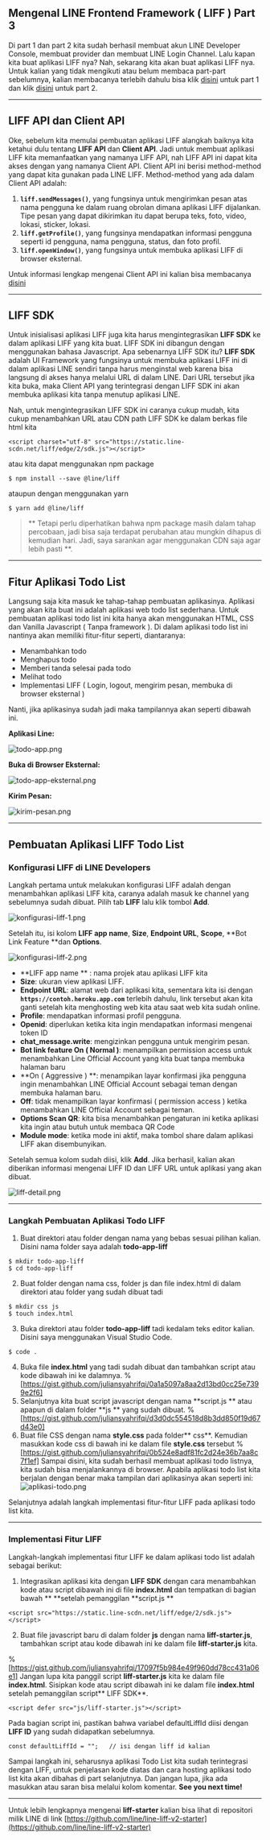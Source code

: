 ## Mengenal LINE Frontend  Framework ( LIFF ) Part 3

Di part 1 dan part 2 kita sudah berhasil membuat akun LINE Developer Console, membuat provider dan membuat LINE Login Channel. Lalu kapan kita buat aplikasi LIFF nya? Nah, sekarang kita akan buat  aplikasi LIFF nya. Untuk kalian yang tidak mengikuti atau belum membaca part-part sebelumnya, kalian membacanya terlebih dahulu bisa klik [disini](https://juliansyahrifqi.hashnode.dev/mengenal-line-frontend-framework-liff-part-1?guid=7d8bdcd5-d4af-49a8-bc2d-66cc98a414f8&deviceId=ff62e3ef-a185-4f8c-85fe-877ceabe0020) untuk part 1 dan klik  [disini](https://juliansyahrifqi.hashnode.dev/mengenal-line-frontend-framework-liff-part-2) untuk part 2. 

*** 
## LIFF API dan Client API

Oke, sebelum kita memulai pembuatan aplikasi LIFF alangkah baiknya kita ketahui dulu tentang **LIFF API** dan **Client API**. Jadi untuk membuat aplikasi LIFF kita memanfaatkan yang namanya LIFF API, nah LIFF API ini dapat kita akses dengan yang namanya Client API. Client API ini berisi method-method yang dapat kita gunakan pada LINE LIFF. Method-method yang ada dalam Client API adalah:

1. **``liff.sendMessages()``**, yang fungsinya untuk mengirimkan pesan atas nama pengguna ke dalam ruang obrolan dimana aplikasi LIFF dijalankan. Tipe pesan yang dapat dikirimkan itu dapat berupa teks, foto, video, lokasi, sticker, lokasi. 
2. **``liff.getProfile()``**, yang fungsinya mendapatkan informasi pengguna seperti id pengguna, nama pengguna, status, dan foto profil.
3. **``liff.openWindow()``**, yang fungsinya untuk membuka aplikasi LIFF di browser eksternal. 

Untuk informasi lengkap mengenai Client API ini kalian bisa membacanya [disini](https://developers.line.biz/en/reference/liff/#client-api) 
***
## LIFF SDK

Untuk inisialisasi aplikasi LIFF juga kita harus mengintegrasikan **LIFF SDK** ke dalam aplikasi LIFF yang kita buat. LIFF SDK ini dibangun dengan menggunakan bahasa Javascript. Apa sebenarnya LIFF SDK itu? 
 **LIFF SDK** adalah UI Framework yang fungsinya untuk membuka aplikasi LIFF ini di dalam aplikasi LINE sendiri tanpa harus menginstal web karena bisa langsung di akses hanya melalui URL di dalam LINE. Dari URL tersebut jika kita buka, maka Client API yang terintegrasi dengan LIFF SDK ini akan membuka aplikasi kita tanpa menutup aplikasi LINE. 

Nah, untuk mengintegrasikan LIFF SDK ini caranya cukup mudah, kita cukup menambahkan URL atau CDN path LIFF SDK ke dalam berkas file html kita

```
<script charset="utf-8" src="https://static.line-scdn.net/liff/edge/2/sdk.js"></script>
```

atau kita dapat menggunakan npm package
```
$ npm install --save @line/liff
```

ataupun dengan menggunakan yarn
```
$ yarn add @line/liff
```

> ** Tetapi perlu diperhatikan bahwa npm package masih dalam tahap percobaan, jadi bisa saja terdapat perubahan atau mungkin dihapus di kemudian hari. Jadi, saya sarankan agar menggunakan CDN saja agar lebih pasti **.

***

## Fitur Aplikasi Todo List
Langsung saja kita masuk ke tahap-tahap pembuatan aplikasinya. Aplikasi yang akan kita buat ini adalah aplikasi web todo list sederhana. Untuk pembuatan aplikasi todo list ini kita hanya akan menggunakan HTML, CSS dan Vanilla Javascript ( Tanpa framework ). Di dalam aplikasi todo list ini nantinya akan memiliki fitur-fitur seperti, diantaranya: 
- Menambahkan todo 
- Menghapus todo
- Memberi tanda selesai pada todo
- Melihat todo
- Implementasi LIFF ( Login, logout, mengirim pesan, membuka di browser eksternal )

Nanti, jika aplikasinya sudah jadi maka tampilannya akan seperti dibawah ini.

**Aplikasi Line:**

![todo-app.png](https://cdn.hashnode.com/res/hashnode/image/upload/v1613029034107/ShnL4ibat.png)

**Buka di Browser Eksternal:**

![todo-app-eksternal.png](https://cdn.hashnode.com/res/hashnode/image/upload/v1613028999995/xjyT5xcgb.png)

**Kirim Pesan:**

![kirim-pesan.png](https://cdn.hashnode.com/res/hashnode/image/upload/v1613028610807/QGS6m9CtG.png)
***

## Pembuatan Aplikasi LIFF Todo List

### Konfigurasi LIFF di LINE Developers

Langkah pertama untuk melakukan konfigurasi LIFF adalah dengan menambahkan aplikasi LIFF kita, caranya adalah masuk ke channel yang sebelumnya sudah dibuat. Pilih tab **LIFF** lalu klik tombol **Add**.

![konfigurasi-liff-1.png](https://cdn.hashnode.com/res/hashnode/image/upload/v1612959892623/Nk7-Rk-OI.png)

Setelah itu, isi kolom **LIFF app name**, **Size**, **Endpoint URL**, **Scope**, **Bot Link Feature **dan **Options**.


![konfigurasi-liff-2.png](https://cdn.hashnode.com/res/hashnode/image/upload/v1612960394636/jmYL2tAni.png)

- **LIFF app name ** : nama projek atau aplikasi LIFF kita
- **Size**: ukuran view aplikasi LIFF.
- **Endpoint URL**: alamat web dari aplikasi kita, sementara kita isi dengan **``https://contoh.heroku.app.com``** terlebih dahulu, link tersebut akan kita ganti setelah kita menghosting web kita atau saat web kita sudah online.
- **Profile**: mendapatkan informasi profil pengguna.
- **Openid**: diperlukan ketika kita ingin mendapatkan informasi mengenai token ID
- **chat_message.write**: mengizinkan pengguna untuk mengirim pesan.
- **Bot link feature On ( Normal )**: menampilkan permission access untuk menambahkan Line Official Account yang kita buat tanpa membuka halaman baru
- **On ( Aggressive ) **: menampikan layar konfirmasi jika pengguna ingin menambahkan LINE Official Account sebagai teman dengan membuka halaman baru.
- **Off**: tidak menampilkan layar konfirmasi ( permission access ) ketika menambahkan LINE Official Account sebagai teman.
- **Options Scan QR**: kita bisa menambahkan pengaturan ini ketika aplikasi kita ingin atau butuh untuk membaca QR Code
-  **Module mode**: ketika mode ini aktif, maka tombol share dalam aplikasi LIFF akan disembunyikan.

Setelah semua kolom sudah diisi, klik **Add**. Jika berhasil, kalian akan diberikan informasi mengenai LIFF ID dan LIFF URL untuk aplikasi yang akan dibuat.


![liff-detail.png](https://cdn.hashnode.com/res/hashnode/image/upload/v1612972215999/v3dTcRxlS.png)

***

### Langkah Pembuatan Aplikasi Todo LIFF
1. Buat direktori atau folder dengan nama yang bebas sesuai pilihan kalian. Disini nama folder saya adalah **todo-app-liff**
```
$ mkdir todo-app-liff
$ cd todo-app-liff
```
2. Buat folder dengan nama css, folder js dan file index.html di dalam direktori atau folder yang sudah dibuat tadi
```
$ mkdir css js
$ touch index.html
```
3. Buka direktori atau folder **todo-app-liff** tadi kedalam teks editor kalian. Disini saya menggunakan Visual Studio Code.
```
$ code .
``` 
4. Buka file **index.html** yang tadi sudah dibuat dan tambahkan script atau kode dibawah ini ke dalamnya.
%[https://gist.github.com/juliansyahrifqi/0a1a5097a8aa2d13bd0cc25e7399e2f6]
5. Selanjutnya kita buat script javascript dengan nama **script.js ** atau apapun di dalam folder **js ** yang sudah dibuat.
%[https://gist.github.com/juliansyahrifqi/d3d0dc554518d8b3dd850f19d67d43e0]
6. Buat file CSS dengan nama **style.css** pada folder** css**. Kemudian masukkan kode css di bawah ini ke dalam file **style.css** tersebut
%[https://gist.github.com/juliansyahrifqi/0b524e8adf81fc2d24e36b7aa8c7f1ef]
Sampai disini, kita sudah berhasil membuat aplikasi todo listnya, kita sudah bisa menjalankannya di browser. Apabila aplikasi todo list kita berjalan dengan benar maka tampilan dari aplikasinya akan seperti ini:
![aplikasi-todo.png](https://cdn.hashnode.com/res/hashnode/image/upload/v1612543027348/VYOlBUgwe.png)

Selanjutnya adalah langkah implementasi fitur-fitur LIFF pada aplikasi todo list kita.

***

### Implementasi Fitur LIFF

Langkah-langkah implementasi fitur LIFF ke dalam aplikasi todo list adalah sebagai berikut:
1. Integrasikan aplikasi kita dengan **LIFF SDK** dengan cara menambahkan kode atau script dibawah ini di file **index.html** dan tempatkan di bagian bawah **<body> **setelah pemanggilan **script.js
**
```
<script src="https://static.line-scdn.net/liff/edge/2/sdk.js"></script>
```
2. Buat file javascript baru di dalam folder **js** dengan nama **liff-starter.js**, tambahkan script atau kode dibawah ini ke dalam file **liff-starter.js** kita.

%[https://gist.github.com/juliansyahrifqi/17097f5b984e49f960dd78cc431a06e1]
Jangan lupa kita panggil script **liff-starter.js** kita ke dalam file **index.html**. Sisipkan kode atau script dibawah ini ke dalam file **index.html** setelah pemanggilan script** LIFF SDK**.
```
<script defer src="js/liff-starter.js"></script>
```

Pada bagian script ini, pastikan bahwa variabel defaultLiffId diisi dengan **LIFF ID** yang sudah didapatkan sebelumnya.
```
const defaultLiffId = "";   // isi dengan liff id kalian
 ```

Sampai langkah ini, seharusnya aplikasi Todo List kita sudah terintegrasi dengan LIFF, untuk penjelasan kode diatas dan cara hosting aplikasi todo list kita akan dibahas di part selanjutnya. Dan jangan lupa, jika ada masukkan atau saran bisa melalui kolom komentar. **See you next time!**

***
Untuk lebih lengkapnya mengenai **liff-starter** kalian bisa lihat di repositori milik LINE di link  [https://github.com/line/line-liff-v2-starter](https://github.com/line/line-liff-v2-starter) 









 





